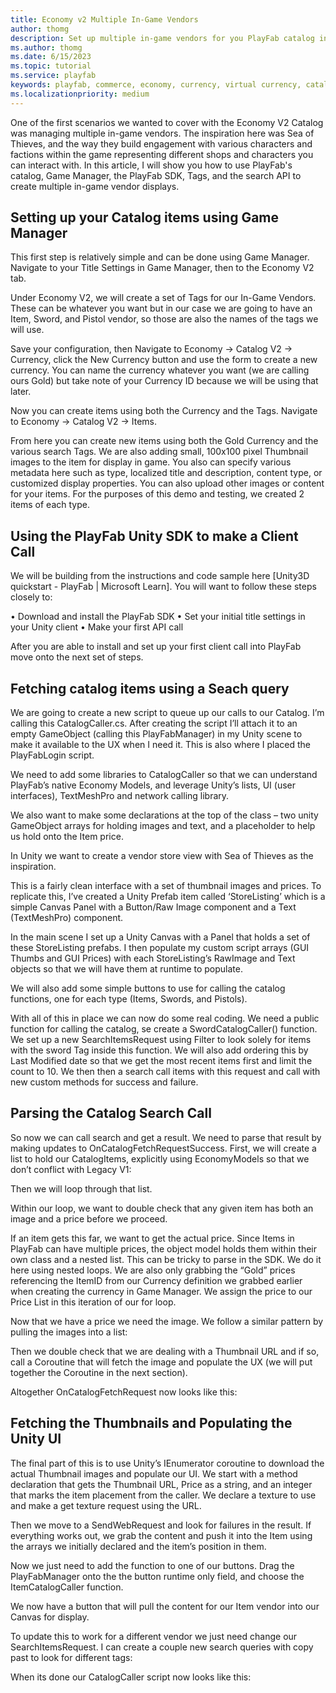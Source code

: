 ```yaml
---
title: Economy v2 Multiple In-Game Vendors
author: thomg
description: Set up multiple in-game vendors for you PlayFab catalog in Unity
ms.author: thomg
ms.date: 6/15/2023
ms.topic: tutorial
ms.service: playfab
keywords: playfab, commerce, economy, currency, virtual currency, catalog, Unity
ms.localizationpriority: medium
---
```


One of the first scenarios we wanted to cover with the Economy V2 Catalog was managing multiple in-game vendors. The inspiration here was Sea of Thieves, and the way they build engagement with various characters and factions within the game representing different shops and characters you can interact with. In this article, I will show you how to use PlayFab's catalog, Game Manager, the PlayFab SDK, Tags, and the search API to create multiple in-game vendor displays.
## Setting up your Catalog items using Game Manager
This first step is relatively simple and can be done using Game Manager. Navigate to your Title Settings in Game Manager, then to the Economy V2 tab.

Under Economy V2, we will create a set of Tags for our In-Game Vendors. These can be whatever you want but in our case we are going to have an Item, Sword, and Pistol vendor, so those are also the names of the tags we will use.

Save your configuration, then Navigate to Economy -> Catalog V2 -> Currency, click the New Currency button and use the form to create a new currency. You can name the currency whatever you want (we are calling ours Gold) but take note of your Currency ID because we will be using that later.   

Now you can create items using both the Currency and the Tags. 
Navigate to Economy -> Catalog V2 -> Items. 

From here you can create new items using both the Gold Currency and the various search Tags. We are also adding small, 100x100 pixel Thumbnail images to the item for display in game. You also can specify various metadata here such as type, localized title and description, content type, or customized display properties. You can also upload other images or content for your items. 
For the purposes of this demo and testing, we created 2 items of each type.

## Using the PlayFab Unity SDK to make a Client Call
We will be building from the instructions and code sample here [Unity3D quickstart - PlayFab | Microsoft Learn]. You will want to follow these steps closely to:

•	Download and install the PlayFab SDK
•	Set your initial title settings in your Unity client
•	Make your first API call

After you are able to install and set up your first client call into PlayFab move onto the next set of steps.

## Fetching catalog items using a Seach query
We are going to create a new script to queue up our calls to our Catalog. I’m calling this CatalogCaller.cs. After creating the script I’ll attach it to an empty GameObject (calling this PlayFabManager) in my Unity scene to make it available to the UX when I need it. This is also where I placed the PlayFabLogin script.

We need to add some libraries to CatalogCaller so that we can understand PlayFab’s native Economy Models, and leverage Unity’s lists, UI (user interfaces), TextMeshPro and network calling library.

We also want to make some declarations at the top of the class – two unity GameObject arrays for holding images and text, and a placeholder to help us hold onto the Item price. 

In Unity we want to create a vendor store view with Sea of Thieves as the inspiration.

This is a fairly clean interface with a set of thumbnail images and prices. To replicate this, I’ve created a Unity Prefab item called ‘StoreListing’ which is a simple Canvas Panel with a Button/Raw Image component and a Text (TextMeshPro) component.

In the main scene I set up a Unity Canvas with a Panel that holds a set of these StoreListing prefabs. I then populate my custom script arrays (GUI Thumbs and GUI Prices) with each StoreListing’s RawImage and Text objects so that we will have them at runtime to populate.

We will also add some simple buttons to use for calling the catalog functions, one for each type (Items, Swords, and Pistols).

With all of this in place we can now do some real coding. We need a public function for calling the catalog, se create a SwordCatalogCaller() function. We set up a new SearchItemsRequest using Filter to look solely for items with the sword Tag inside this function. We will also add ordering this by Last Modified date so that we get the most recent items first and limit the count to 10. 
We then then a search call items with this request and call with new custom methods for success and failure.

## Parsing the Catalog Search Call
So now we can call search and get a result. We need to parse that result by making updates to OnCatalogFetchRequestSuccess. First, we will create a list to hold our CatalogItems, explicitly using EconomyModels so that we don’t conflict with Legacy V1:

Then we will loop through that list.

Within our loop, we want to double check that any given item has both an image and a price before we proceed.

If an item gets this far, we want to get the actual price. Since Items in PlayFab can have multiple prices, the object model holds them within their own class and a nested list. This can be tricky to parse in the SDK. We do it here using nested loops. We are also only grabbing the “Gold” prices referencing the ItemID from our Currency definition we grabbed earlier when creating the currency in Game Manager. We assign the price to our Price List in this iteration of our for loop.

Now that we have a price we need the image. We follow a similar pattern by pulling the images into a list:

Then we double check that we are dealing with a Thumbnail URL and if so, call a Coroutine that will fetch the image and populate the UX (we will put together the Coroutine in the next section). 

Altogether OnCatalogFetchRequest now looks like this:

## Fetching the Thumbnails and Populating the Unity UI

The final part of this is to use Unity’s IEnumerator coroutine to download the actual Thumbnail images and populate our UI. We start with a method declaration that gets the Thumbnail URL, Price as a string, and an integer that marks the item placement from the caller. We declare a texture to use and make a get texture request using the URL.

Then we move to a SendWebRequest and look for failures in the result. If everything works out, we grab the content and push it into the Item using the arrays we initially declared and the item’s position in them. 

Now we just need to add the function to one of our buttons. Drag the PlayFabManager onto the the button runtime only field, and choose the ItemCatalogCaller function. 

We now have a button that will pull the content for our Item vendor into our Canvas for display. 

To update this to work for a different vendor we just need change our SearchItemsRequest. I can create a couple new search queries with copy past to look for different tags:

When its done our CatalogCaller script now looks like this:









